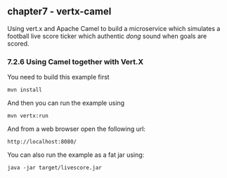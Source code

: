 chapter7 - vertx-camel
----------------------

Using vert.x and Apache Camel to build a microservice which simulates a football
live score ticker which authentic _dong_ sound when goals are scored.

### 7.2.6 Using Camel together with Vert.X

You need to build this example first

    mvn install
    
And then you can run the example using
    
    mvn vertx:run
    
And from a web browser open the following url:

    http://localhost:8080/

You can also run the example as a fat jar using: 

    java -jar target/livescore.jar

